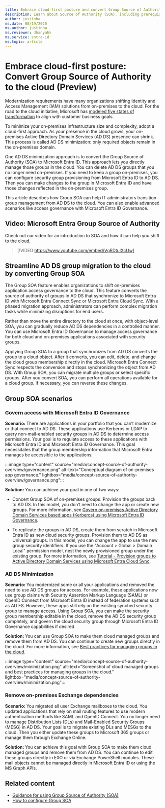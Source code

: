 ```yaml
---
title: Embrace cloud-first posture and convert Group Source of Authority (SOA) to the cloud (Preview)
description: Learn about Source of Authority (SOA), including prerequisites, supported scenarios, and step-by-step guidance for IT Architects and Administrators.
author: justinha
ms.date: 08/19/2025
ms.author: justinha
ms.reviewer: dhanyahk
ms.service: entra-id
ms.topic: article
---
```

# Embrace cloud-first posture: Convert Group Source of Authority to the cloud (Preview)

Modernization requirements have many organizations shifting Identity and Access Management (IAM) solutions from on-premises to the cloud. For the road to the cloud initiative, Microsoft has [modeled five states of transformation](/entra/architecture/road-to-the-cloud-posture#five-states-of-transformation) to align with customer business goals.

To minimize your on-premises infrastructure size and complexity, adopt a cloud-first approach. As your presence in the cloud grows, your on-premises Active Directory Domain Services (AD DS) presence can shrink. This process is called AD DS minimization: only required objects remain in the on-premises domain.

One AD DS minimization approach is to convert the Group Source of Authority (SOA) to Microsoft Entra ID. This approach lets you directly manage those groups in the cloud. You can delete AD DS groups that you no longer need on-premises. If you need to keep a group on-premises, you can configure security group provisioning from Microsoft Entra ID to AD DS. Then you can make changes to the group in Microsoft Entra ID and have those changes reflected in the on-premises group.

This article describes how Group SOA can help IT administrators transition group management from AD DS to the cloud. You can also enable advanced scenarios like access governance with Microsoft Entra ID Governance.

## Video: Microsoft Entra Group Source of Authority 

Check out our video for an introduction to SOA and how it can help you shift to the cloud. 

> [!VIDEO https://www.youtube.com/embed/VpRDtulXcUw]

## Streamline AD DS group migration to the cloud by converting Group SOA 

The Group SOA feature enables organizations to shift on-premises application access governance to the cloud. This feature converts the source of authority of groups in AD DS that synchronize to Microsoft Entra ID with Microsoft Entra Connect Sync or Microsoft Entra Cloud Sync. With a phased migration approach, administrators can perform complex migration tasks while minimizing disruptions for end users.

Rather than move the entire directory to the cloud at once, with object-level SOA, you can gradually reduce AD DS dependencies in a controlled manner. You can use Microsoft Entra ID Governance to manage access governance for both cloud and on-premises applications associated with security groups.

Applying Group SOA to a group that synchronizes from AD DS converts the group to a cloud object. After it converts, you can edit, delete, and change the cloud group membership directly in the cloud. Microsoft Entra Connect Sync respects the conversion and stops synchronizing the object from AD DS. With Group SOA, you can migrate multiple groups or select specific groups. After you convert SOA, you can perform all operations available for a cloud group. If necessary, you can reverse these changes.

## Group SOA scenarios

### Govern access with Microsoft Entra ID Governance

**Scenario:** There are applications in your portfolio that you can’t modernize or that connect to AD DS. These applications use Kerberos or LDAP to query non-mail-enabled security groups in AD DS to determine access permissions. Your goal is to regulate access to these applications with Microsoft Entra ID and Microsoft Entra ID Governance. This goal necessitates that the group membership information that Microsoft Entra manages be accessible to the applications.

:::image type="content" source="media/concept-source-of-authority-overview/governance.png" alt-text="Conceptual diagram of on-premises app governance." lightbox="media/concept-source-of-authority-overview/governance.png":::

**Solution:** You can achieve your goal in one of two ways:

- Concert Group SOA of on-premises groups. Provision the groups back to AD DS. In this model, you don’t need to change the app or create new groups. For more information, see [Govern on-premises Active Directory Domain Services based apps (Kerberos) using Microsoft Entra ID Governance](/entra/id-governance/scenarios/provision-entra-to-active-directory-groups).

- To replicate the groups in AD DS, create them from scratch in Microsoft Entra ID as new cloud security groups. Provision them to AD DS as Universal groups. In this model, you can change the app to use the new group security identifiers. If you use the "Account > Global > Domain Local" permission model, nest the newly provisioned group under the existing group. For more information, see [Tutorial - Provision groups to Active Directory Domain Services using Microsoft Entra Cloud Sync](/entra/identity/hybrid/cloud-sync/tutorial-group-provisioning).


### AD DS Minimization

**Scenario:** You modernized some or all your applications and removed the need to use AD DS groups for access. For example, these applications now use group claims with Security Assertion Markup Language (SAML) or OpenID Connect from Microsoft Entra ID instead of federation systems such as AD FS. However, these apps still rely on the existing synched security group to manage access. Using Group SOA, you can make the security group membership editable in the cloud, remove the AD DS security group completely, and govern the cloud security group through Microsoft Entra ID Governance capabilities if desired.


**Solution:** You can use Group SOA to make them cloud managed groups and remove them from AD DS. You can continue to create new groups directly in the cloud. For more information, see [Best practices for managing groups in the cloud](/entra/fundamentals/concept-learn-about-groups#best-practices-for-managing-groups-in-the-cloud).

:::image type="content" source="media/concept-source-of-authority-overview/minimization.png" alt-text="Screenshot of cloud managed groups and best practices for managing groups in the cloud." lightbox="media/concept-source-of-authority-overview/minimization.png":::

### Remove on-premises Exchange dependencies

**Scenario:** You migrated all user Exchange mailboxes to the cloud. You updated applications that rely on mail routing features to use modern authentication methods like SAML and OpenID Connect. You no longer need to manage Distribution Lists (DLs) and Mail-Enabled Security Groups (MESG) in AD DS. Your goal is to migrate existing DLs and MESGs to the cloud. Then you either update these groups to Microsoft 365 groups or manage them through Exchange Online.

**Solution:** You can achieve this goal with Group SOA to make them cloud managed groups and remove them from AD DS. You can continue to edit these groups directly in EXO or via Exchange PowerShell modules. These mail objects cannot be managed directly in Microsoft Entra ID or using the MS Graph APIs.


## Related content

- [Guidance for using Group Source of Authority (SOA)](concept-group-source-of-authority-guidance.md)
- [How to configure Group SOA](how-to-group-source-of-authority-configure.md)